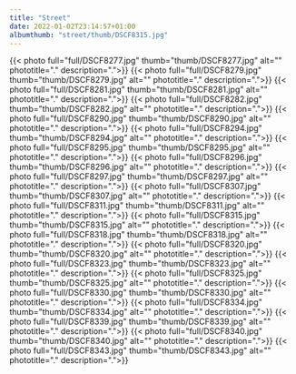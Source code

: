 ```yaml
---
title: "Street"
date: 2022-01-02T23:14:57+01:00
albumthumb: "street/thumb/DSCF8315.jpg"
---
```


{{< photo full="full/DSCF8277.jpg" thumb="thumb/DSCF8277.jpg" alt="" phototitle="." description=".">}}
{{< photo full="full/DSCF8279.jpg" thumb="thumb/DSCF8279.jpg" alt="" phototitle="." description=".">}}
{{< photo full="full/DSCF8281.jpg" thumb="thumb/DSCF8281.jpg" alt="" phototitle="." description=".">}}
{{< photo full="full/DSCF8282.jpg" thumb="thumb/DSCF8282.jpg" alt="" phototitle="." description=".">}}
{{< photo full="full/DSCF8290.jpg" thumb="thumb/DSCF8290.jpg" alt="" phototitle="." description=".">}}
{{< photo full="full/DSCF8294.jpg" thumb="thumb/DSCF8294.jpg" alt="" phototitle="." description=".">}}
{{< photo full="full/DSCF8295.jpg" thumb="thumb/DSCF8295.jpg" alt="" phototitle="." description=".">}}
{{< photo full="full/DSCF8296.jpg" thumb="thumb/DSCF8296.jpg" alt="" phototitle="." description=".">}}
{{< photo full="full/DSCF8297.jpg" thumb="thumb/DSCF8297.jpg" alt="" phototitle="." description=".">}}
{{< photo full="full/DSCF8307.jpg" thumb="thumb/DSCF8307.jpg" alt="" phototitle="." description=".">}}
{{< photo full="full/DSCF8311.jpg" thumb="thumb/DSCF8311.jpg" alt="" phototitle="." description=".">}}
{{< photo full="full/DSCF8315.jpg" thumb="thumb/DSCF8315.jpg" alt="" phototitle="." description=".">}}
{{< photo full="full/DSCF8318.jpg" thumb="thumb/DSCF8318.jpg" alt="" phototitle="." description=".">}}
{{< photo full="full/DSCF8320.jpg" thumb="thumb/DSCF8320.jpg" alt="" phototitle="." description=".">}}
{{< photo full="full/DSCF8323.jpg" thumb="thumb/DSCF8323.jpg" alt="" phototitle="." description=".">}}
{{< photo full="full/DSCF8325.jpg" thumb="thumb/DSCF8325.jpg" alt="" phototitle="." description=".">}}
{{< photo full="full/DSCF8330.jpg" thumb="thumb/DSCF8330.jpg" alt="" phototitle="." description=".">}}
{{< photo full="full/DSCF8334.jpg" thumb="thumb/DSCF8334.jpg" alt="" phototitle="." description=".">}}
{{< photo full="full/DSCF8339.jpg" thumb="thumb/DSCF8339.jpg" alt="" phototitle="." description=".">}}
{{< photo full="full/DSCF8340.jpg" thumb="thumb/DSCF8340.jpg" alt="" phototitle="." description=".">}}
{{< photo full="full/DSCF8343.jpg" thumb="thumb/DSCF8343.jpg" alt="" phototitle="." description=".">}}
